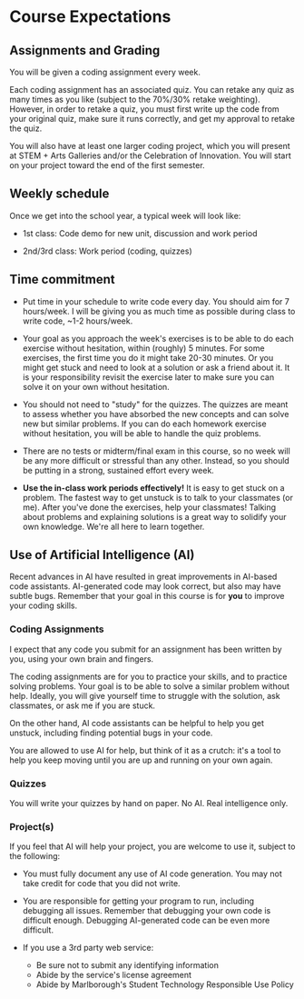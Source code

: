 # Course Expectations

## Assignments and Grading

You will be given a coding assignment every week.

Each coding assignment has an associated quiz.  You can retake any
quiz as many times as you like (subject to the 70%/30% retake
weighting).  However, in order to retake a quiz, you must first
write up the code from your original quiz, make sure it runs
correctly, and get my approval to retake the quiz.

You will also have at least one larger coding project, which you
will present at STEM + Arts Galleries and/or the Celebration of
Innovation.  You will start on your project toward the end of the
first semester.


## Weekly schedule

Once we get into the school year, a typical week will look like:

* 1st class: Code demo for new unit, discussion and work period

* 2nd/3rd class: Work period (coding, quizzes)


## Time commitment

- Put time in your schedule to write code every day.  You should aim
  for 7 hours/week.  I will be giving you as much time as possible
  during class to write code, ~1-2 hours/week.

- Your goal as you approach the week's exercises is to be able to do
  each exercise without hesitation, within (roughly) 5 minutes.  For
  some exercises, the first time you do it might take 20-30 minutes.
  Or you might get stuck and need to look at a solution or ask a friend
  about it.  It is your responsibility revisit the exercise later to
  make sure you can solve it on your own without hesitation.

- You should not need to "study" for the quizzes.  The quizzes are
  meant to assess whether you have absorbed the new concepts and can
  solve new but similar problems.   If you can do each homework
  exercise without hesitation, you will be able to handle the quiz
  problems.

- There are no tests or midterm/final exam in this course, so no week
  will be any more difficult or stressful than any other.  Instead, so
  you should be putting in a strong, sustained effort every week.

- __Use the in-class work periods effectively!__  It is easy to get
  stuck on a problem.  The fastest way to get unstuck is to talk to
  your classmates (or me).  After you've done the exercises, help your
  classmates!  Talking about problems and explaining solutions is a
  great way to solidify your own knowledge.  We're all here to learn
  together.

## Use of Artificial Intelligence (AI)

Recent advances in AI have resulted in great improvements in
AI-based code assistants.  AI-generated code may look correct, but
also may have subtle bugs.  Remember that your goal in this course
is for __you__ to improve your coding skills.

### Coding Assignments

I expect that any code you submit for an assignment has been written
by you, using your own brain and fingers.

The coding assignments are for you to practice your skills, and to
practice solving problems.  Your goal is to be able to solve a
similar problem without help.  Ideally, you will give yourself time
to struggle with the solution, ask classmates, or ask me if you are
stuck.  

On the other hand, AI code assistants can be helpful to help you get
unstuck, including finding potential bugs in your code.

You are allowed to use AI for help, but think of it as a crutch:
it's a tool to help you keep moving until you are up and running on
your own again.


### Quizzes

You will write your quizzes by hand on paper.  No AI. Real
intelligence only.

### Project(s)

If you feel that AI will help your project, you are welcome to use
it, subject to the following:

- You must fully document any use of AI code generation.  You may
  not take credit for code that you did not write.

- You are responsible for getting your program to run, including
  debugging all issues.  Remember that debugging your own code is
  difficult enough.  Debugging AI-generated code can be even more
  difficult.

- If you use a 3rd party web service:
    - Be sure not to submit any identifying information
    - Abide by the service's license agreement
    - Abide by Marlborough's Student Technology Responsible Use Policy


